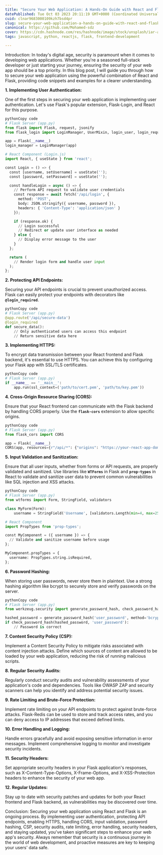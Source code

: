 ```yaml
---
title: "Secure Your Web Application: A Hands-On Guide with React and Flask""
datePublished: Tue Oct 03 2023 20:11:19 GMT+0000 (Coordinated Universal Time)
cuid: clnar9683000109kzh7bsd4pr
slug: secure-your-web-application-a-hands-on-guide-with-react-and-flask
canonical: https://github.com/Mohamed-sdz
cover: https://cdn.hashnode.com/res/hashnode/image/stock/unsplash/iar-afB0QQw/upload/cf662bfe02dee4156e039e92527c9625.jpeg
tags: javascript, python, reactjs, flask, frontend-development

---
```


Introduction:
In today's digital age, security is paramount when it comes to developing web applications. Whether you're a seasoned full-stack developer or just starting your journey, ensuring the security of your web app should be a top priority. In this blog post, I will guide you through how to secure your web application using the powerful combination of React and Flask, providing code snippets and examples for a clearer understanding.

**1. Implementing User Authentication:**

One of the first steps in securing your web application is implementing user authentication. Let's use Flask's popular extension, Flask-Login, and React for this purpose.

```python
pythonCopy code
# Flask Server (app.py)
from flask import Flask, request, jsonify
from flask_login import LoginManager, UserMixin, login_user, login_required, logout_user

app = Flask(__name__)
login_manager = LoginManager(app)

# React Component (Login.js)
import React, { useState } from 'react';

const Login = () => {
  const [username, setUsername] = useState('');
  const [password, setPassword] = useState('');

  const handleLogin = async () => {
    // Perform API request to validate user credentials
    const response = await fetch('/api/login', {
      method: 'POST',
      body: JSON.stringify({ username, password }),
      headers: { 'Content-Type': 'application/json' }
    });

    if (response.ok) {
      // Login successful
      // Redirect or update user interface as needed
    } else {
      // Display error message to the user
    }
  };

  return (
    // Render login form and handle user input
  );
};

```

**2. Protecting API Endpoints:**

Securing your API endpoints is crucial to prevent unauthorized access. Flask can easily protect your endpoints with decorators like **`@login_required`**.

```python
pythonCopy code
# Flask Server (app.py)
@app.route('/api/secure-data')
@login_required
def secure_data():
    // Only authenticated users can access this endpoint
    // Return sensitive data here

```

**3. Implementing HTTPS:**

To encrypt data transmission between your React frontend and Flask backend, it's essential to use HTTPS. You can achieve this by configuring your Flask app with SSL/TLS certificates.

```python
pythonCopy code
# Flask Server (app.py)
if __name__ == '__main__':
    app.run(ssl_context=('path/to/cert.pem', 'path/to/key.pem'))

```

**4. Cross-Origin Resource Sharing (CORS):**

Ensure that your React frontend can communicate with the Flask backend by handling CORS properly. Use the **`flask-cors`** extension to allow specific origins.

```python
pythonCopy code
# Flask Server (app.py)
from flask_cors import CORS

app = Flask(__name__)
CORS(app, resources={r"/api/*": {"origins": "https://your-react-app-domain.com"}})

```

**5. Input Validation and Sanitization:**

Ensure that all user inputs, whether from forms or API requests, are properly validated and sanitized. Use libraries like **`WTForms`** in Flask and **`prop-types`** in React to validate and sanitize user data to prevent common vulnerabilities like SQL injection and XSS attacks.

```python
pythonCopy code
# Flask Server (app.py)
from wtforms import Form, StringField, validators

class MyForm(Form):
    username = StringField('Username', [validators.Length(min=4, max=25)])

# React Component
import PropTypes from 'prop-types';

const MyComponent = ({ username }) => {
  // Validate and sanitize username before usage
};

MyComponent.propTypes = {
  username: PropTypes.string.isRequired,
};

```

**6. Password Hashing:**

When storing user passwords, never store them in plaintext. Use a strong hashing algorithm like bcrypt to securely store and verify passwords on the server.

```python
pythonCopy code
# Flask Server (app.py)
from werkzeug.security import generate_password_hash, check_password_hash

hashed_password = generate_password_hash('user_password', method='bcrypt')
if check_password_hash(hashed_password, 'user_password'):
    // Password is correct

```

**7. Content Security Policy (CSP):**

Implement a Content Security Policy to mitigate risks associated with content injection attacks. Define which sources of content are allowed to be loaded by your web application, reducing the risk of running malicious scripts.

**8. Regular Security Audits:**

Regularly conduct security audits and vulnerability assessments of your application's code and dependencies. Tools like OWASP ZAP and security scanners can help you identify and address potential security issues.

**9. Rate Limiting and Brute-Force Protection:**

Implement rate limiting on your API endpoints to protect against brute-force attacks. Flask-Redis can be used to store and track access rates, and you can deny access to IP addresses that exceed defined limits.

**10. Error Handling and Logging:**

Handle errors gracefully and avoid exposing sensitive information in error messages. Implement comprehensive logging to monitor and investigate security incidents.

**11. Security Headers:**

Set appropriate security headers in your Flask application's responses, such as X-Content-Type-Options, X-Frame-Options, and X-XSS-Protection headers to enhance the security of your web app.

**12. Regular Updates:**

Stay up to date with security patches and updates for both your React frontend and Flask backend, as vulnerabilities may be discovered over time.

Conclusion:
Securing your web application using React and Flask is an ongoing process. By implementing user authentication, protecting API endpoints, enabling HTTPS, handling CORS, input validation, password hashing, CSP, security audits, rate limiting, error handling, security headers, and staying updated, you've taken significant steps to enhance your web app's security. Always remember that security is a continuous journey in the world of web development, and proactive measures are key to keeping your users' data safe.